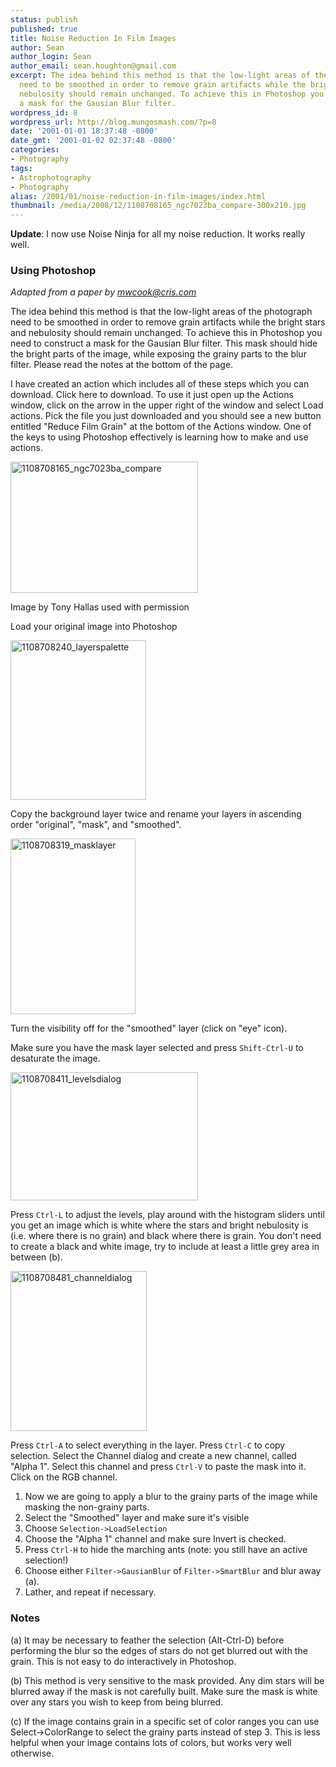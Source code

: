 ```yaml
---
status: publish
published: true
title: Noise Reduction In Film Images
author: Sean
author_login: Sean
author_email: sean.houghton@gmail.com
excerpt: The idea behind this method is that the low-light areas of the photograph
  need to be smoothed in order to remove grain artifacts while the bright stars and
  nebulosity should remain unchanged. To achieve this in Photoshop you need to construct
  a mask for the Gausian Blur filter.
wordpress_id: 8
wordpress_url: http://blog.mungosmash.com/?p=8
date: '2001-01-01 18:37:48 -0800'
date_gmt: '2001-01-02 02:37:48 -0800'
categories:
- Photography
tags:
- Astrophotography
- Photography
alias: /2001/01/noise-reduction-in-film-images/index.html
thumbnail: /media/2008/12/1108708165_ngc7023ba_compare-300x210.jpg
---
```

**Update**: I now use Noise Ninja for all my noise reduction. It works really well.

### Using Photoshop

*Adapted from a paper by mwcook@cris.com*

The idea behind this method is that the low-light areas of the photograph need to be smoothed in order to remove grain artifacts while the bright stars and nebulosity should remain unchanged. To achieve this in Photoshop you need to construct a mask for the Gausian Blur filter. This mask should hide the bright parts of the image, while exposing the grainy parts to the blur filter. Please read the notes at the bottom of the page.

I have created an action which includes all of these steps which you can download. Click here to download. To use it just open up the Actions window, click on the arrow in the upper right of the window and select Load actions. Pick the file you just downloaded and you should see a new button entitled "Reduce Film Grain" at the bottom of the Actions window. One of the keys to using Photoshop effectively is learning how to make and use actions.

<a href="{{site.url_root}}/media/2008/12/1108708165_ngc7023ba_compare.jpg"><img class="aligncenter size-medium wp-image-217" title="1108708165_ngc7023ba_compare" src="{{site.url_root}}/media/2008/12/1108708165_ngc7023ba_compare-300x210.jpg" alt="1108708165_ngc7023ba_compare" width="300" height="210" /></a>

Image by Tony Hallas used with permission

Load your original image into Photoshop

<a href="{{site.url_root}}/media/2008/12/1108708240_layerspalette.jpg"><img class="aligncenter size-full wp-image-218" title="1108708240_layerspalette" src="{{site.url_root}}/media/2008/12/1108708240_layerspalette.jpg" alt="1108708240_layerspalette" width="217" height="255" /></a>

Copy the background layer twice and rename your layers in ascending order "original", "mask", and "smoothed".

<a href="{{site.url_root}}/media/2008/12/1108708319_masklayer.jpg"><img class="aligncenter size-full wp-image-219" title="1108708319_masklayer" src="{{site.url_root}}/media/2008/12/1108708319_masklayer.jpg" alt="1108708319_masklayer" width="200" height="281" /></a>

Turn the visibility off for the "smoothed" layer (click on "eye" icon).

Make sure you have the mask layer selected and press `Shift-Ctrl-U` to desaturate the image.

<a href="{{site.url_root}}/media/2008/12/1108708411_levelsdialog.jpg"><img class="aligncenter size-medium wp-image-220" title="1108708411_levelsdialog" src="{{site.url_root}}/media/2008/12/1108708411_levelsdialog-300x205.jpg" alt="1108708411_levelsdialog" width="300" height="205" /></a>

Press `Ctrl-L` to adjust the levels, play around with the histogram sliders until you get an image which is white where the stars and bright nebulosity is (i.e. where there is no grain) and black where there is grain. You don't need to create a black and white image, try to include at least a little grey area in between (b).

<a href="{{site.url_root}}/media/2008/12/1108708481_channeldialog.jpg"><img class="aligncenter size-full wp-image-221" title="1108708481_channeldialog" src="{{site.url_root}}/media/2008/12/1108708481_channeldialog.jpg" alt="1108708481_channeldialog" width="218" height="256" /></a>

Press `Ctrl-A` to select everything in the layer.
Press `Ctrl-C` to copy selection.
Select the Channel dialog and create a new channel, called "Alpha 1".
Select this channel and press `Ctrl-V` to paste the mask into it.
Click on the RGB channel.

1. Now we are going to apply a blur to the grainy parts of the image while masking the non-grainy parts.
1. Select the "Smoothed" layer and make sure it's visible
1. Choose `Selection->LoadSelection`
1. Choose the "Alpha 1" channel and make sure Invert is checked.
1. Press `Ctrl-H` to hide the marching ants (note: you still have an active selection!)
1. Choose either `Filter->GausianBlur` of `Filter->SmartBlur` and blur away (a).
1. Lather, and repeat if necessary.

### Notes

(a) It may be necessary to feather the selection (Alt-Ctrl-D) before performing the blur so the edges of stars do not get blurred out with the grain. This is not easy to do interactively in Photoshop.

(b) This method is very sensitive to the mask provided. Any dim stars will be blurred away if the mask is not carefully built. Make sure the mask is white over any stars you wish to keep from being blurred.

(c) If the image contains grain in a specific set of color ranges you can use Select->ColorRange to select the grainy parts instead of step 3. This is less helpful when your image contains lots of colors, but works very well otherwise.

